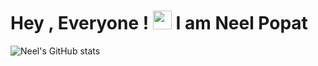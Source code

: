 
# Hey , Everyone !  <img src="https://raw.githubusercontent.com/MartinHeinz/MartinHeinz/master/wave.gif" width="30px"> I am Neel Popat



![Neel's GitHub stats](https://github-readme-stats.vercel.app/api?username=neelpopat242&show_icons=true&theme=radical)

